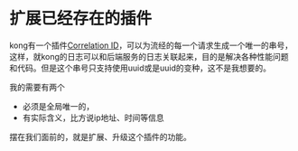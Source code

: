 # 扩展已经存在的插件
kong有一个插件[Correlation ID](https://getkong.org/plugins/correlation-id/)，可以为流经的每一个请求生成一个唯一的串号，这样，就kong的日志可以和后端服务的日志关联起来，目的是解决各种性能问题和代码。但是这个串号只支持使用uuid或是uuid的变种，这不是我想要的。

我的需要有两个

* 必须是全局唯一的，
* 有实际含义，比方说ip地址、时间等信息

摆在我们面前的，就是扩展、升级这个插件的功能。

